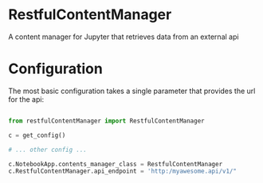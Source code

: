 # RestfulContentManager
A content manager for Jupyter that retrieves data from an external api

# Configuration
The most basic configuration takes a single parameter that provides the url for the api:

```python

from restfulContentManager import RestfulContentManager

c = get_config()

# ... other config ...

c.NotebookApp.contents_manager_class = RestfulContentManager
c.RestfulContentManager.api_endpoint = 'http:/myawesome.api/v1/"

```
